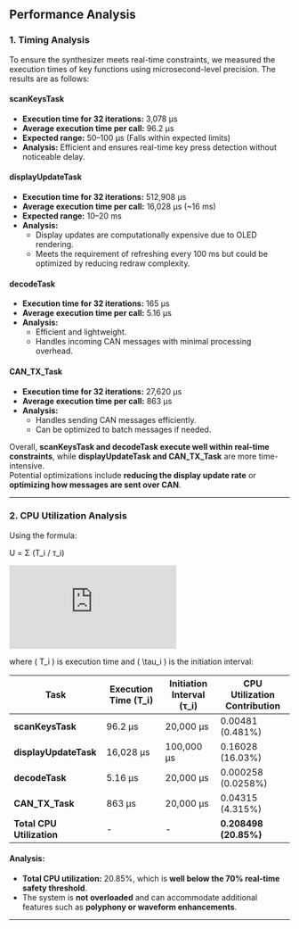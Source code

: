 
## Performance Analysis

### 1. Timing Analysis

To ensure the synthesizer meets real-time constraints, we measured the execution times of key functions using microsecond-level precision. The results are as follows:

#### scanKeysTask
- **Execution time for 32 iterations:** 3,078 µs  
- **Average execution time per call:** 96.2 µs  
- **Expected range:** 50–100 µs (Falls within expected limits)  
- **Analysis:** Efficient and ensures real-time key press detection without noticeable delay.  

#### displayUpdateTask
- **Execution time for 32 iterations:** 512,908 µs  
- **Average execution time per call:** 16,028 µs (~16 ms)  
- **Expected range:** 10–20 ms  
- **Analysis:**
  - Display updates are computationally expensive due to OLED rendering.
  - Meets the requirement of refreshing every 100 ms but could be optimized by reducing redraw complexity.  

#### decodeTask
- **Execution time for 32 iterations:** 165 µs  
- **Average execution time per call:** 5.16 µs  
- **Analysis:**  
  - Efficient and lightweight.  
  - Handles incoming CAN messages with minimal processing overhead.  

#### CAN_TX_Task
- **Execution time for 32 iterations:** 27,620 µs  
- **Average execution time per call:** 863 µs  
- **Analysis:**  
  - Handles sending CAN messages efficiently.  
  - Can be optimized to batch messages if needed.  

Overall, **scanKeysTask and decodeTask execute well within real-time constraints**, while **displayUpdateTask and CAN_TX_Task** are more time-intensive.  
Potential optimizations include **reducing the display update rate** or **optimizing how messages are sent over CAN**.

---

### 2. CPU Utilization Analysis

Using the formula:  

U = Σ (T_i / τ_i)

![Formula](https://latex.codecogs.com/png.latex?U%20%3D%20%5Csum%20%5Cfrac%7BT_i%7D%7B%5Ctau_i%7D)


where \( T_i \) is execution time and \( \tau_i \) is the initiation interval:

| **Task**             | **Execution Time (T_i)** | **Initiation Interval (τ_i)** | **CPU Utilization Contribution** |
|----------------------|------------------------|-----------------------------|--------------------------------|
| **scanKeysTask**     | 96.2 µs                 | 20,000 µs                   | 0.00481 (0.481%)               |
| **displayUpdateTask** | 16,028 µs               | 100,000 µs                  | 0.16028 (16.03%)               |
| **decodeTask**       | 5.16 µs                 | 20,000 µs                   | 0.000258 (0.0258%)             |
| **CAN_TX_Task**      | 863 µs                  | 20,000 µs                   | 0.04315 (4.315%)               |
| **Total CPU Utilization** | -                   | -                           | **0.208498 (20.85%)**          |

#### **Analysis:**
- **Total CPU utilization:** 20.85%, which is **well below the 70% real-time safety threshold**.  
- The system is **not overloaded** and can accommodate additional features such as **polyphony or waveform enhancements**.

---